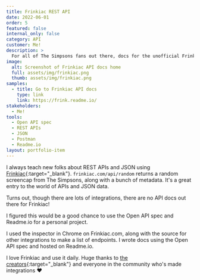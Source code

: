 ```yaml
---
title: Frinkiac REST API
date: 2022-06-01
order: 5
featured: false
internal_only: false
category: API
customer: Me!
description: >
  For all of The Simpsons fans out there, docs for the unofficial Frinkiac API.
image:
  alt: Screenshot of Frinkiac API docs home
  full: assets/img/frinkiac.png
  thumb: assets/img/frinkiac.png
samples:
  - title: Go to Frinkiac API docs
    type: link
    link: https://frink.readme.io/
stakeholders:
  - Me!
tools:
  - Open API spec
  - REST APIs
  - JSON
  - Postman
  - Readme.io
layout: portfolio-item
---
```

I always teach new folks about REST APIs and JSON using [Frinkiac](https://frinkiac.com/){:target="_blank"}. `frinkiac.com/api/random` returns a random screencap from The Simpsons, along with a bunch of metadata. It's a great entry to the world of APIs and JSON data.

Turns out, though there are lots of integrations, there are no API docs out there for Frinkiac!

I figured this would be a good chance to use the Open API spec and Readme.io for a personal project.

I used the inspector in Chrome on Frinkiac.com, along with the source for other integrations to make a list of endpoints. I wrote docs using the Open API spec and hosted on Readme.io.

I love Frinkiac and use it daily. Huge thanks to [the creators](https://frinkiac.com/faq){:target="_blank"} and everyone in the community who's made integrations ❤️
